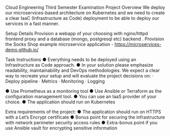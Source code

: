 Cloud Engineering Third Semester Examination Project
Overview
We deploy our microservices-based architecture on Kubernetes and we need to create a clear IaaC (Infrastructure as Code) deployment to be able to deploy our services in a fast manner.
 
Setup Details
Provision a webapp of your choosing with nginx/httpd frontend proxy and a database (mongo, postgresql etc) backend .
Provision the Socks Shop example microservice application - https://microservices-demo.github.io/
 
Task Instructions
●  	Everything needs to be deployed using an Infrastructure as Code approach.
●  	In your solution please emphasize readability, maintainability and DevOps methodologies. We expect a clear way to recreate your setup and will evaluate the project decisions on:
·         Deploy pipeline
·         Metrics
·         Monitoring
·         Logging

●  	Use Prometheus as a monitoring tool
●  	Use Ansible or Terraform as the configuration management tool.
●  	You can use an IaaS provider of your choice.
●  	The application should run on Kubernetes
 
Extra requirements of the project:
●  The application should run on HTTPS with a Let’s Encrypt certificate
●  Bonus point for securing the infrastructure with network perimeter security access rules
●  Extra-bonus point if you use Ansible vault for encrypting sensitive information
